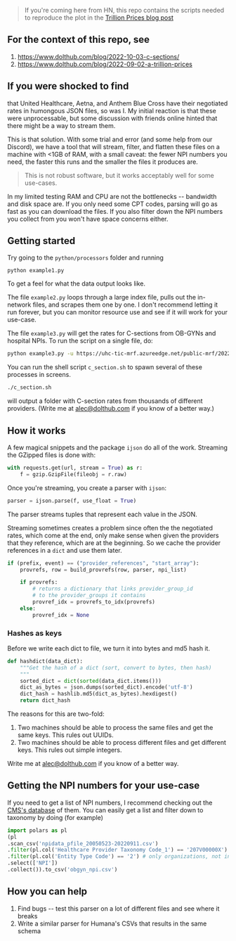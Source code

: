 > If you're coming here from HN, this repo contains the scripts needed to reproduce the plot in the [Trillion Prices blog post](https://www.dolthub.com/blog/2022-09-02-a-trillion-prices/)

## For the context of this repo, see

1. https://www.dolthub.com/blog/2022-10-03-c-sections/
1. https://www.dolthub.com/blog/2022-09-02-a-trillion-prices

## If you were shocked to find

that United Healthcare, Aetna, and Anthem Blue Cross have their negotiated rates in humongous JSON files, so was I. My initial reaction is that these were unprocessable, but some discussion with friends online hinted that there might be a way to stream them.

This is that solution. With some trial and error (and some help from our Discord), we have a tool that will stream, filter, and flatten these files on a machine with <1GB of RAM, with a small caveat: the fewer NPI numbers you need, the faster this runs and the smaller the files it produces are. 

> This is not robust software, but it works acceptably well for some use-cases. 

In my limited testing RAM and CPU are not the bottlenecks -- bandwidth and disk space are. If you only need some CPT codes, parsing will go as fast as you can download the files. If you also filter down the NPI numbers you collect from you won't have space concerns either.

## Getting started

Try going to the `python/processors` folder and running

```
python example1.py
```

To get a feel for what the data output looks like. 

The file `example2.py` loops through a large index file, pulls out the in-network files, and scrapes them one by one. I don't recommend letting it run forever, but you can monitor resource use and see if it will work for your use-case.

The file `example3.py` will get the rates for C-sections from OB-GYNs and hospital NPIs. To run the script on a single file, do:

```sh
python example3.py -u https://uhc-tic-mrf.azureedge.net/public-mrf/2022-09-01/2022-09-01_UnitedHealthcare-of-Mississippi--Inc-_Insurer_HML-75_ED_in-network-rates.json.gz -o uhc_cesarean

```

You can run the shell script `c_section.sh` to spawn several of these processes in screens.

```sh
./c_section.sh
```

will output a folder with C-section rates from thousands of different providers. (Write me at alec@dolthub.com if you know of a better way.)

## How it works

A few magical snippets and the package `ijson` do all of the work. Streaming the GZipped files is done with:

```py
with requests.get(url, stream = True) as r:
	f = gzip.GzipFile(fileobj = r.raw)
```

Once you're streaming, you create a parser with `ijson`:

```py
parser = ijson.parse(f, use_float = True)
```

The parser streams tuples that represent each value in the JSON. 

Streaming sometimes creates a problem since often the the negotiated rates, which come at the end, only make sense when given the providers that they reference, which are at the beginning. So we cache the provider references in a `dict` and use them later.

```py
if (prefix, event) == ("provider_references", "start_array"):
    provrefs, row = build_provrefs(row, parser, npi_list)

    if provrefs:
    	# returns a dictionary that links provider_group_id
    	# to the provider_groups it contains
        provref_idx = provrefs_to_idx(provrefs)
    else:
        provref_idx = None
```

### Hashes as keys

Before we write each dict to file, we turn it into bytes and md5 hash it.

```py
def hashdict(data_dict):
	"""Get the hash of a dict (sort, convert to bytes, then hash)
	"""
	sorted_dict = dict(sorted(data_dict.items()))
	dict_as_bytes = json.dumps(sorted_dict).encode('utf-8')
	dict_hash = hashlib.md5(dict_as_bytes).hexdigest()
	return dict_hash
```

The reasons for this are two-fold:

1. Two machines should be able to process the same files and get the same keys. This rules out UUIDs.
2. Two machines should be able to process different files and get different keys. This rules out simple integers.

Write me at alec@dolthub.com if you know of a better way.

## Getting the NPI numbers for your use-case

If you need to get a list of NPI numbers, I recommend checking out the [CMS's database](https://www.cms.gov/Regulations-and-Guidance/Administrative-Simplification/NationalProvIdentStand/DataDissemination
) of them. You can easily get a list and filter down to taxonomy by doing (for example)

```py
import polars as pl
(pl
.scan_csv('npidata_pfile_20050523-20220911.csv')
.filter(pl.col('Healthcare Provider Taxonomy Code_1') == '207V00000X') # OB/GYNs
.filter(pl.col('Entity Type Code') == '2') # only organizations, not individuals
.select(['NPI'])
.collect()).to_csv('obgyn_npi.csv')
```

## How you can help

1. Find bugs -- test this parser on a lot of different files and see where it breaks
2. Write a similar parser for Humana's CSVs that results in the same schema
